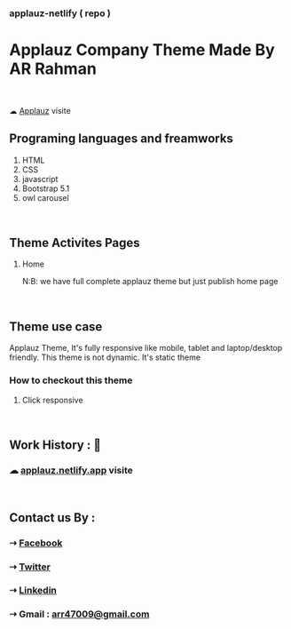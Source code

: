 ### applauz-netlify ( repo ) 
# Applauz Company Theme Made By AR Rahman

<br>

&#9729;  [Applauz](https://arrahman73.github.io/applauz-netlify) visite

## Programing languages and freamworks
1. HTML
2. CSS
3. javascript
4. Bootstrap 5.1
5. owl carousel


<br>

## Theme Activites Pages
1. Home 

   N:B: we have full complete applauz theme but just publish home page

<br>

## Theme use case

<p>Applauz Theme, It's fully responsive like mobile, tablet and laptop/desktop friendly. This theme is not dynamic. It's static theme</p>

### How to checkout this theme
1. Click responsive

<br>

## Work History : 🔗

### &#9729; [applauz.netlify.app](https://rahman-applauz.netlify.app) visite


<br>

## Contact us By :

### ⇢ [Facebook](https://web.facebook.com/arrahman47/)
### ⇢ [Twitter](https://twitter.com/AR_Rahman47)
### ⇢ [Linkedin](https://www.linkedin.com/in/arrahman73/)
### ⇢ Gmail : arr47009@gmail.com



<!-- all social links 
[gmail]:(arr47009@gmail.com)
[facebook] : (https://web.facebook.com/arrahman47/)
[twitter]: https://twitter.com/AR_Rahman47-->
